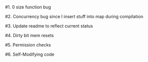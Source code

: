 #1. 0 size function bug

#2. Concurrency bug since I insert stuff into map during compilation

#3. Update readme to reflect current status

#4. Dirty bit mem resets

#5. Permission checks

#6. Self-Modifying code
